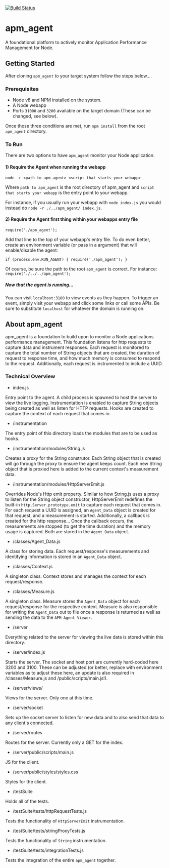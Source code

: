 [![Build Status](https://travis-ci.com/lshiffer/apm_agent.svg?branch=master)](https://travis-ci.com/lshiffer/apm_agent)

# apm_agent
A foundational platform to actively monitor Application Performance Management for Node. 

## Getting Started
After cloning ```apm_agent``` to your target system follow the steps below....

###  Prerequisites
-  Node v8 and NPM installed on the system.
-  A Node webapp
-  Ports ```31000``` and ```3200``` available on the target domain (These can be changed, see below).

Once those three conditions are met, run ```npm install``` from the root ```apm_agent``` directory. 

###  To Run
There are two options to have ```apm_agent``` monitor your Node application.

####  1)  Require the Agent when running the webapp
```node -r <path to apm_agent> <script that starts your webapp>```

Where ```path to apm_agent``` is the root directory of apm_agent and ```script that starts your webapp``` is the entry point to your webapp.

For instance, if you usually run your webapp with ```node index.js``` you would instead do ```node -r ./../apm_agent/ index.js```.

####  2)  Require the Agent first thing within your webapps entry file
```require('./apm_agent');```

Add that line to the top of your webapp's entry file.  To do even better, create an environment variable (or pass in a argument) that will enable/disable the agent:

``` if (process.env.RUN_AGENT) { require('./apm_agent'); } ```

Of course, be sure the path to the root ```apm_agent``` is correct.  For instance:  ```require('./../../apm_agent');```

##### Now that the agent is running...
You can visit ```localhost:3100``` to view events as they happen.  To trigger an event, simply visit your webapp and click some links or call some APIs.  Be sure to substitute ```localhost``` for whatever the domain is running on. 


##  About apm_agent 
apm_agent is a foundation to build upon to monitor a Node applications performance management.  This foundation listens for http requests to capture data and instrument responses.  Each request is monitored to capture the total number of String objects that are created, the duration of request to response time, and how much memory is consumed to respond to the request.  Additionally, each request is instrumented to include a UUID.

###  Technical Overview
-  index.js

Entry point to the agent.  A child process is spawned to host the server to view the live logging.  Instrumentation is enabled to capture String objects being created as well as listen for HTTP requests.  Hooks are created to capture the context of each request that comes in. 

-  /instrumentation

The entry point of this directory loads the modules that are to be used as hooks.

-  /instrumentation/modules/String.js

Creates a proxy for the String construtor.  Each String object that is created will go through the proxy to ensure the agent keeps count.  Each new String object that is proxied here is added to the current context's measurement data. 

-  /instrumentation/modules/HttpServerEmit.js

Overrides Node's Http emit property.  Similar to how String.js uses a proxy to listen for the String object constructor, HttpServerEmit redefines the built-in ```http.Server.prototype.emit``` to capture each request that comes in.  For each request a UUID is assigned, an ```Agent_Data``` object is created for that request, and a measurement is started.  Additionally, a callback is created for the http response...  Once the callback occurs, the measurements are stopped (to get the time duration) and the memory usage is captured.  Both are stored in the ```Agent_Data``` object. 

-  /classes/Agent_Data.js

A class for storing data.  Each request/response's measurements and identifying information is stored in an ```Agent_Data``` object.

-  /classes/Context.js

A singleton class.  Context stores and manages the context for each request/response.  

-  /classes/Measure.js

A singleton class.  Measure stores the ```Agent_Data``` object for each request/response for the respective context.  Measure is also responsible for writing the ```Agent_Data``` out to file once a response is returned as well as sending the data to the ```APM Agent Viewer```.

-  /server

Everything related to the server for viewing the live data is stored within this directory.

-  /server/index.js

Starts the server.  The socket and host port are currently hard-coded here 3200 and 3100.  These can be adjusted (or better, replace with environment variables as to adjust these here, an update is also required in /classes/Measure.js and /public/scripts/main.js!).

-  /server/views/

Views for the server.  Only one at this time. 

-  /server/socket

Sets up the socket server to listen for new data and to also send that data to any client's connected. 

-  /server/routes

Routes for the server.  Currently only a GET for the index.

-  /server/public/scripts/main.js

JS for the client. 

-  /server/public/styles/styles.css

Styles for the client. 

-  /testSuite

Holds all of the tests.

-  /testSuite/tests/httpRequestTests.js

Tests the functionality of ```HttpServerEmit``` instrumentation.

-  /testSuite/tests/stringProxyTests.js

Tests the functionality of ```String``` instrumentation.

-  /testSuite/tests/integrationTests.js

Tests the integration of the entire ```apm_agent``` together.
